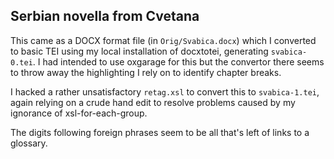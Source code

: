 ## Serbian novella from Cvetana

This came as a DOCX format file (in `Orig/Svabica.docx`) which I converted to basic TEI using my
local installation of docxtotei, generating `svabica-0.tei`. I had intended to use oxgarage for this
but the convertor there seems to throw away the highlighting I rely on to identify chapter breaks. 

I hacked a rather unsatisfactory `retag.xsl` to convert this to `svabica-1.tei`, again relying on a
crude hand edit to resolve problems caused by my ignorance of xsl-for-each-group. 

The digits following foreign phrases seem to be all that's left of links to a glossary.

